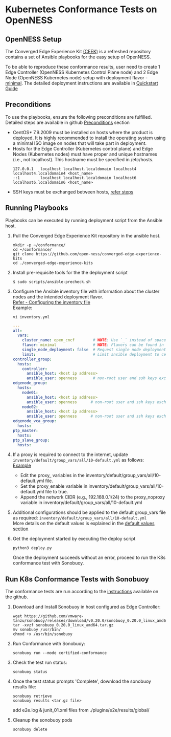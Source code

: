 # Kubernetes Conformance Tests on OpenNESS

## OpenNESS Setup

The Converged Edge Experience Kit [(CEEK)](https://github.com/open-ness/converged-edge-experience-kits) is a refreshed repository contains a set of Ansible playbooks for the easy setup of OpenNESS.

To be able to reproduce these conformance results, user need to create 1 Edge Controller (OpenNESS Kubernetes Control Plane node) and 2 Edge Node (OpenNESS Kubernetes node) setup with deployment flavor - [minimal](https://github.com/open-ness/specs/blob/master/doc/flavors.md#cera-minimal-flavor). The detailed deployment instructions are available in [Quickstart Guide](https://github.com/open-ness/specs/blob/master/doc/getting-started/openness-cluster-setup.md#quickstart)

## Preconditions

To use the playbooks, ensure the following preconditions are fulfilled. Detailed steps are available in github [Preconditions](https://github.com/open-ness/specs/blob/master/doc/getting-started/openness-cluster-setup.md#preconditions) section

  - CentOS* 7.9.2009 must be installed on hosts where the product is deployed. It is highly recommended to install the operating system using a minimal ISO image on nodes that will take part in deployment.
  - Hosts for the Edge Controller (Kubernetes control plane) and Edge Nodes (Kubernetes nodes) must have proper and unique hostnames (i.e., not localhost). This hostname must be specified in /etc/hosts.
     ```shell
     127.0.0.1   localhost localhost.localdomain localhost4 localhost4.localdomain4 <host_name>
     ::1         localhost localhost.localdomain localhost6 localhost6.localdomain6 <host_name>
     ```
  - SSH keys must be exchanged between hosts, [refer steps](https://github.com/open-ness/specs/blob/master/doc/getting-started/openness-cluster-setup.md#exchanging-ssh-keys-between-hosts)
  
## Running Playbooks

Playbooks can be executed by running deployment script from the Ansible host.

1. Pull the Converged Edge Experience Kit repository in the ansible host.

   ```shell
   mkdir -p ~/conformance/
   cd ~/conformance/
   git clone https://github.com/open-ness/converged-edge-experience-kits
   cd ./converged-edge-experience-kits
   ```

2. Install pre-requisite tools for the the deployment script

   ```shell
   $ sudo scripts/ansible-precheck.sh
   ```

3. Configure the Ansible inventory file with information about the cluster nodes and the intended deployment flavor.\
   [Refer - Configuring the inventory file](https://github.com/open-ness/specs/blob/master/doc/getting-started/openness-cluster-setup.md#configuring-the-inventory-file) \
   Example:

   ```shell
   vi inventory.yml
   ```

   ```yaml
   ---
   all:
     vars:
       cluster_name: open_cncf        # NOTE: Use `_` instead of spaces.
       flavor: minimal                # NOTE: Flavors can be found in `flavors` directory.
       single_node_deployment: false  # Request single node deployment (true/false).
       limit:                         # Limit ansible deployment to certain inventory group or hosts
   controller_group:
     hosts:
       controller:
         ansible_host: <host ip address>
         ansible_user: openness       # non-root user and ssh keys exchanged
   edgenode_group:
     hosts:
       node01:
         ansible_host: <host ip address>
         ansible_user: openness      # non-root user and ssh keys exchanged
       node02:
         ansible_host: <host ip address>
         ansible_user: openness      # non-root user and ssh keys exchanged
   edgenode_vca_group:
     hosts:
   ptp_master:
     hosts:
   ptp_slave_group:
     hosts:
   ```

4. If a proxy is required to connect to the internet, update `inventory/default/group_vars/all/10-default.yml` as follows:\
   [Example](https://github.com/open-ness/specs/blob/master/doc/getting-started/openness-cluster-setup.md#setting-proxy)

   - Edit the proxy_ variables in the inventory/default/group_vars/all/10-default.yml file.
   - Set the proxy_enable variable in inventory/default/group_vars/all/10-default.yml file to true.
   - Append the network CIDR (e.g., 192.168.0.1/24) to the proxy_noproxy variable in inventory/default/group_vars/all/10-default.yml

5. Additional configurations should be applied to the default group_vars file as required: `inventory/default/group_vars/all/10-default.yml`\
   More details on the default values is explained in the [default values section](https://github.com/open-ness/specs/blob/master/doc/getting-started/converged-edge-experience-kits.md#default-values)

6. Get the deployment started by executing the deploy script

   ```shell
   python3 deploy.py
   ```

   Once the deployment succeeds without an error, proceed to run the K8s conformance test with Sonobuoy.

## Run K8s Conformance Tests with Sonobuoy

The conformance tests are run according to the [instructions](https://github.com/vmware-tanzu/sonobuoy/) available on the github.

1. Download and Install Sonobuoy in host configured as Edge Controller:

   ```shell
   wget https://github.com/vmware-tanzu/sonobuoy/releases/download/v0.20.0/sonobuoy_0.20.0_linux_amd64.tar.gz
   tar -xvzf sonobuoy_0.20.0_linux_amd64.tar.gz
   mv sonobuoy /usr/bin/
   chmod +x /usr/bin/sonobuoy
   ```

2. Run Conformance with Sonobuoy:
   ```shell
   sonobuoy run --mode certified-conformance
   ```

3. Check the test run status:
   ```shell
   sonobuoy status
   ```

4. Once the test status prompts 'Complete', download the sonobuoy results file:
   ```shell
   sonobuoy retrieve
   sonobuoy results <tar.gz file>
   ```
   add e2e.log & junit_01.xml files from ./plugins/e2e/results/global/

5. Cleanup the sonobuoy pods
   ```shell
   sonobuoy delete
   ```
